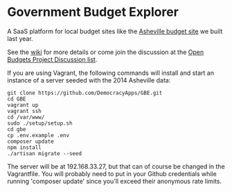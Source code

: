 # Government Budget Explorer

A SaaS platform for local budget sites like the [Asheville budget site](http://avlbudget.org) we built last year.

See the [wiki](https://github.com/DemocracyApps/GBE/wiki) for more details or come join the discussion at 
the [Open Budgets Project Discussion list](https://groups.google.com/forum/?hl=en#!forum/open-budgets-project).

If you are using Vagrant, the following commands will install and start an instance of a server seeded with the 2014 Asheville data:

    git clone https://github.com/DemocracyApps/GBE.git
    cd GBE
    vagrant up
    vagrant ssh
    cd /var/www/
    sudo ./setup/setup.sh
    cd gbe
    cp .env.example .env
    composer update
    npm install
    ./artisan migrate --seed
    
The server will be at 192.168.33.27, but that can of course be changed in the Vagrantfile.
You will probably need to put in your Github credentials while running 'composer update' since you'll 
exceed their anonymous rate limits.


    
